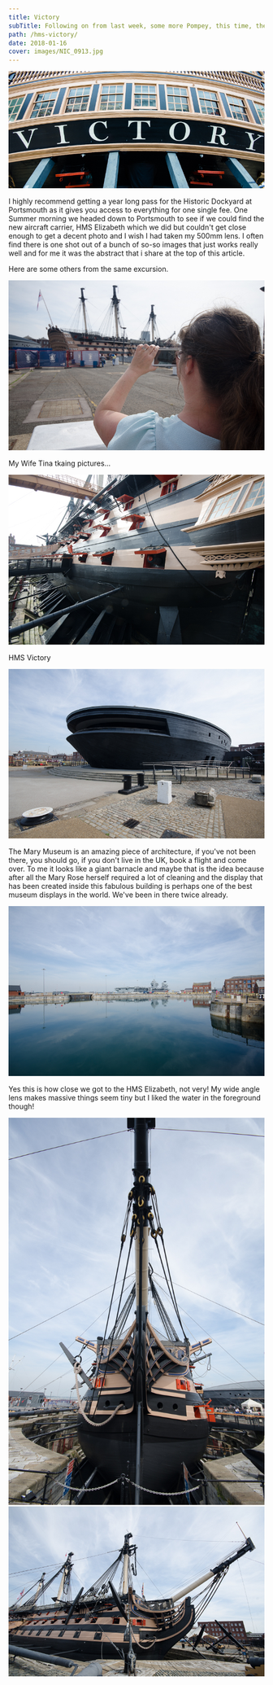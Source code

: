 ```yaml
---
title: Victory
subTitle: Following on from last week, some more Pompey, this time, the Historic Dockyard
path: /hms-victory/
date: 2018-01-16
cover: images/NIC_0913.jpg
---
```

![HMS Victory](images/NIC_0913.jpg)

I highly recommend getting a year long pass for the Historic Dockyard at Portsmouth as it gives you access to everything for one single fee. One Summer morning we headed down to Portsmouth to see if we could find the new aircraft carrier, HMS Elizabeth which we did but couldn't get close enough to get a decent photo and I wish I had taken my 500mm lens. I often find there is one shot out of a bunch of so-so images that just works really well and for me it was the abstract that i share at the top of this article.

Here are some others from the same excursion.


![HMS Victory](images/NIC_0911.jpg)

My Wife Tina tkaing pictures...

![HMS Victory](images/NIC_0914.jpg)

HMS Victory

![HMS Victory](images/NIC_0915.jpg)

The Mary Museum is an amazing piece of architecture, if you've not been there, you should go, if you don't live in the UK, book a flight and come over. To me it looks like a giant barnacle and maybe that is the idea because after all the Mary Rose herself required a lot of cleaning and the display that has been created inside this fabulous building is perhaps one of the best museum displays in the world. We've been in there twice already.

![HMS Victory](images/NIC_0916-2.jpg)

Yes this is how close we got to the HMS Elizabeth, not very! My wide angle lens makes massive things seem tiny but I liked the water in the foreground though!

![HMS Victory](images/NIC_0918.jpg)
![HMS Victory](images/NIC_0919.jpg)
